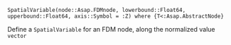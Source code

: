```
SpatialVariable(node::Asap.FDMnode, lowerbound::Float64, upperbound::Float64, axis::Symbol = :Z) where {T<:Asap.AbstractNode}
```

Define a `SpatialVariable` for an FDM node, along the normalized value `vector` 
